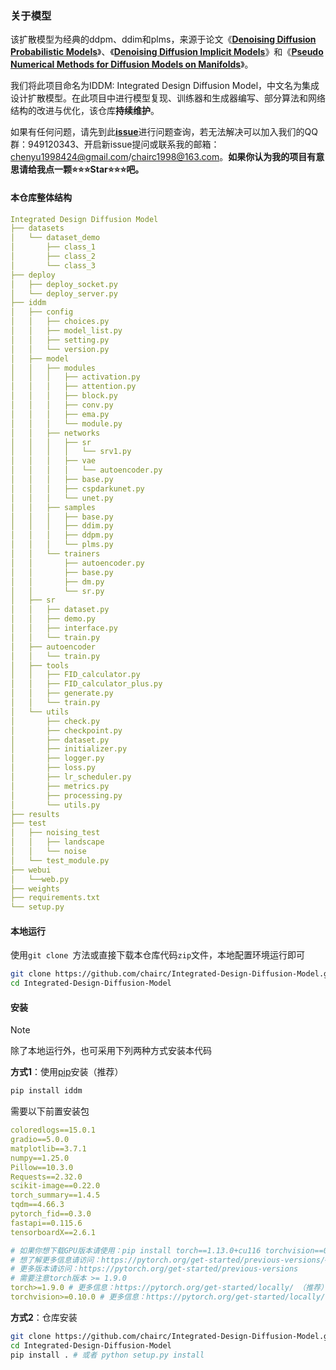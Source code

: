 ### 关于模型

该扩散模型为经典的ddpm、ddim和plms，来源于论文《**[Denoising Diffusion Probabilistic Models](https://arxiv.org/abs/2006.11239)**》、《**[Denoising Diffusion Implicit Models](https://arxiv.org/abs/2010.02502)**》和《**[Pseudo Numerical Methods for Diffusion Models on Manifolds](https://openreview.net/forum?id=PlKWVd2yBkY)**》。

我们将此项目命名为IDDM: Integrated Design Diffusion Model，中文名为集成设计扩散模型。在此项目中进行模型复现、训练器和生成器编写、部分算法和网络结构的改进与优化，该仓库**持续维护**。

如果有任何问题，请先到此[**issue**](https://github.com/chairc/Integrated-Design-Diffusion-Model/issues/9)进行问题查询，若无法解决可以加入我们的QQ群：949120343、开启新issue提问或联系我的邮箱：chenyu1998424@gmail.com/chairc1998@163.com。**如果你认为我的项目有意思请给我点一颗⭐⭐⭐Star⭐⭐⭐吧。**



#### 本仓库整体结构

```yaml
Integrated Design Diffusion Model
├── datasets
│   └── dataset_demo
│       ├── class_1
│       ├── class_2
│       └── class_3
├── deploy
│   ├── deploy_socket.py
│   └── deploy_server.py
├── iddm
│   ├── config
│   │   ├── choices.py
│   │   ├── model_list.py
│   │   ├── setting.py
│   │   └── version.py
│   ├── model
│   │   ├── modules
│   │   │   ├── activation.py
│   │   │   ├── attention.py
│   │   │   ├── block.py
│   │   │   ├── conv.py
│   │   │   ├── ema.py
│   │   │   └── module.py
│   │   ├── networks
│   │   │   ├── sr
│   │   │   │   └── srv1.py
│   │   │   ├── vae
│   │   │   │   └── autoencoder.py
│   │   │   ├── base.py
│   │   │   ├── cspdarkunet.py
│   │   │   └── unet.py
│   │   ├── samples
│   │   │   ├── base.py
│   │   │   ├── ddim.py
│   │   │   ├── ddpm.py
│   │   │   └── plms.py
│   │   └── trainers
│   │       ├── autoencoder.py
│   │       ├── base.py
│   │       ├── dm.py
│   │       └── sr.py
│   ├── sr
│   │   ├── dataset.py
│   │   ├── demo.py
│   │   ├── interface.py
│   │   └── train.py
│   ├── autoencoder
│   │   └── train.py
│   ├── tools
│   │   ├── FID_calculator.py
│   │   ├── FID_calculator_plus.py
│   │   ├── generate.py
│   │   └── train.py
│   └── utils
│       ├── check.py
│       ├── checkpoint.py
│       ├── dataset.py
│       ├── initializer.py
│       ├── logger.py
│       ├── loss.py
│       ├── lr_scheduler.py
│       ├── metrics.py
│       ├── processing.py
│       └── utils.py
├── results
├── test
│   ├── noising_test
│   │   ├── landscape
│   │   └── noise
│   └── test_module.py
├── webui
│   └──web.py
├── weights
├── requirements.txt
└── setup.py
```



#### 本地运行

使用`git clone `方法或直接下载本仓库代码`zip`文件，本地配置环境运行即可

```bash
git clone https://github.com/chairc/Integrated-Design-Diffusion-Model.git
cd Integrated-Design-Diffusion-Model
```



#### 安装

> [!NOTE]
>
> 除了本地运行外，也可采用下列两种方式安装本代码
>

**方式1**：使用[pip](https://pypi.org/project/iddm/)安装（推荐）

```bash
pip install iddm
```

需要以下前置安装包

```yaml
coloredlogs==15.0.1
gradio==5.0.0
matplotlib==3.7.1
numpy==1.25.0
Pillow==10.3.0
Requests==2.32.0
scikit-image==0.22.0
torch_summary==1.4.5
tqdm==4.66.3
pytorch_fid==0.3.0
fastapi==0.115.6
tensorboardX==2.6.1

# 如果你想下载GPU版本请使用：pip install torch==1.13.0+cu116 torchvision==0.14.0+cu116 -f https://download.pytorch.org/whl/torch_stable.html
# 想了解更多信息请访问：https://pytorch.org/get-started/previous-versions/#linux-and-windows-25
# 更多版本请访问：https://pytorch.org/get-started/previous-versions
# 需要注意torch版本 >= 1.9.0
torch>=1.9.0 # 更多信息：https://pytorch.org/get-started/locally/ （推荐）
torchvision>=0.10.0 # 更多信息：https://pytorch.org/get-started/locally/ （推荐）
```

**方式2**：仓库安装

```bash
git clone https://github.com/chairc/Integrated-Design-Diffusion-Model.git
cd Integrated-Design-Diffusion-Model
pip install . # 或者 python setup.py install
```
